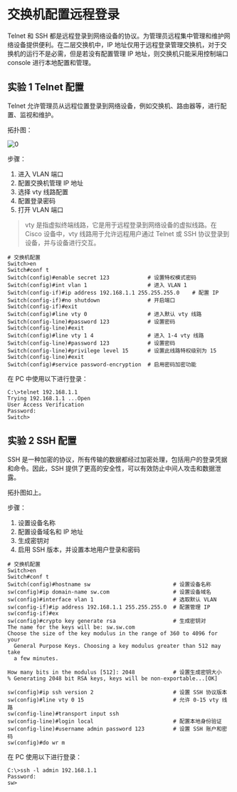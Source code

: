 # 交换机配置远程登录

Telnet 和 SSH 都是远程登录到网络设备的协议。为管理员远程集中管理和维护网络设备提供便利。在二层交换机中，IP 地址仅用于远程登录管理交换机，对于交换机的运行不是必需，但是若没有配置管理 IP 地址，则交换机只能采用控制端口 console 进行本地配置和管理。

## 实验 1 Telnet 配置

Telnet 允许管理员从远程位置登录到网络设备，例如交换机、路由器等，进行配置、监视和维护。

拓扑图：

![0](https://qny.iouklmmn.top/PicGo/202405131426502.png)

步骤：

1. 进入 VLAN 端口
2. 配置交换机管理 IP 地址
3. 选择 vty 线路配置
4. 配置登录密码
5. 打开 VLAN 端口

> vty 是指虚拟终端线路，它是用于远程登录到网络设备的虚拟线路。在 Cisco 设备中，vty 线路用于允许远程用户通过 Telnet 或 SSH 协议登录到设备，并与设备进行交互。

```shell
# 交换机配置
Switch>en
Switch#conf t
Switch(config)#enable secret 123            # 设置特权模式密码
Switch(config)#int vlan 1                   # 进入 VLAN 1
Switch(config-if)#ip address 192.168.1.1 255.255.255.0    # 配置 IP
Switch(config-if)#no shutdown               # 开启端口
Switch(config-if)#exit
Switch(config)#line vty 0                   # 进入默认 vty 线路
Switch(config-line)#password 123            # 设置密码
Switch(config-line)#exit
Switch(config)#line vty 1 4                 # 进入 1-4 vty 线路
Switch(config-line)#password 123            # 设置密码
Switch(config-line)#privilege level 15      # 设置此线路特权级别为 15
Switch(config-line)#exit
Switch(config)#service password-encryption  # 启用密码加密功能
```

在 PC 中使用以下进行登录：

```shell
C:\>telnet 192.168.1.1
Trying 192.168.1.1 ...Open
User Access Verification
Password:
Switch>
```

## 实验 2 SSH 配置

SSH 是一种加密的协议，所有传输的数据都经过加密处理，包括用户的登录凭据和命令。因此，SSH 提供了更高的安全性，可以有效防止中间人攻击和数据泄露。

拓扑图如上。

步骤：

1. 设置设备名称
2. 配置设备域名和 IP 地址
3. 生成密钥对
4. 启用 SSH 版本，并设置本地用户登录和密码

```shell
# 交换机配置
Switch>en
Switch#conf t
Switch(config)#hostname sw                          # 设置设备名称
sw(config)#ip domain-name sw.com                    # 设置设备域名
sw(config)#interface vlan 1                         # 选取默认 VLAN
sw(config-if)#ip address 192.168.1.1 255.255.255.0  # 配置管理 IP
sw(config-if)#ex
sw(config)#crypto key generate rsa                  # 生成密钥对
The name for the keys will be: sw.sw.com
Choose the size of the key modulus in the range of 360 to 4096 for your
  General Purpose Keys. Choosing a key modulus greater than 512 may take
  a few minutes.

How many bits in the modulus [512]: 2048            # 设置生成密钥大小
% Generating 2048 bit RSA keys, keys will be non-exportable...[OK]

sw(config)#ip ssh version 2                         # 设置 SSH 协议版本
sw(config)#line vty 0 15                            # 允许 0-15 vty 线路
sw(config-line)#transport input ssh
sw(config-line)#login local                         # 配置本地身份验证
sw(config-line)#username admin password 123         # 设置 SSH 账户和密码
sw(config)#do wr m
```

在 PC 使用以下进行登录：

```shell
C:\>ssh -l admin 192.168.1.1
Password:
sw>
```
